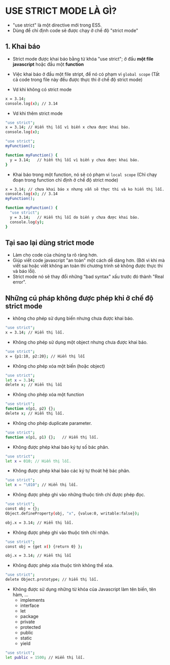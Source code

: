 # USE STRICT MODE LÀ GÌ?

- "use strict" là một directive mới trong ES5.
- Dùng để chỉ định code sẽ được chạy ở chế độ "strict mode"

## 1. Khai báo
- Strict mode được khai báo bằng từ khóa "use strict"; ở đầu **một file javascript** hoặc đầu một **function**
- Việc khai báo ở đầu một file stript, để nó có phạm vi `global scope` (Tất cả code trong file này đều được thực thi ở chế độ strict mode)

- Vd khi không có strict mode
```bash
x = 3.14;
console.log(x); // 3.14
```
- Vd khi thêm strict mode
```bash
"use strict";
x = 3.14; // Hiển thị lỗi vì biến x chưa được khai báo.
console.log(x);
```

```bash
"use strict";
myFunction();

function myFunction() {
  y = 3.14;   // hiển thị lỗi vì biến y chưa được khai báo.
}
```

- Khai báo trong một function, nó sẽ có phạm vi `local scope` (Chỉ chạy đoạn trong function chỉ định ở chế độ strict mode)

```bash
x = 3.14; // chưa khai báo x nhưng vẫn sẽ thực thi và ko hiển thị lỗi.
console.log(x); // 3.14
myFunction();

function myFunction() {
  "use strict";
  y = 3.14;   // Hiển thị lỗi do biến y chưa được khai báo.
  console.log(y);
}
```

## Tại sao lại dùng strict mode
- Làm cho code của chúng ta rõ ràng hơn.
- Giúp viết code javascript "an toàn" một cách dễ dàng hơn. (Bởi vì khi mà viết sai hoặc viết không an toàn thì chương trình sẽ không được thực thi và báo lỗi).
- Strict mode nó sẽ thay đổi những "bad syntax" xấu trước đó thành "Real error".

## Những cú pháp không được phép khi ở chế độ strict mode
- không cho phép sử dụng biến nhưng chưa được khai báo.
```bash
"use strict";
x = 3.14; // Hiển thị lỗi.
```

- Không cho phép sử dụng một object nhưng chưa được khai báo.
```bash
"use strict";
x = {p1:10, p2:20}; // Hiển thị lỗi
```

- Không cho phép xóa một biến (hoặc object)
```bash
"use strict";
let x = 3.14;
delete x; // Hiển thị lỗi
```

- Không cho phép xóa một function
```bash
"use strict";
function x(p1, p2) {};
delete x; // Hiển thị lỗi.
```

- Không cho phép duplicate parameter.
```bash
"use strict";
function x(p1, p1) {};   // Hiển thị lỗi.
```

- Không được phép khai báo ký tự số bác phân.
```bash
"use strict";
let x = 010; // Hiển thị lỗi.
```

- Không được phép khai báo các ký tự thoát hệ bác phân.
```bash
"use strict";
let x = "\010"; // Hiển thị lỗi.
```

- Không được phép ghi vào những thuộc tính chỉ được phép đọc.
```bash
"use strict";
const obj = {};
Object.defineProperty(obj, "x", {value:0, writable:false});

obj.x = 3.14; // Hiển thị lỗi.
```

- Không được phép ghi vào thuộc tính chỉ nhận.
```bash
"use strict";
const obj = {get x() {return 0} };

obj.x = 3.14; // Hiển thị lỗi
```

- Không được phép xóa thuộc tính không thể xóa.
```bash
"use strict";
delete Object.prototype; // hiển thị lỗi.
```

- Không được sử dụng những từ khóa của Javascript làm tên biến, tên hàm, ...
    * implements
    * interface
    * let
    * package
    * private
    * protected
    * public
    * static
    * yield
```bash
"use strict";
let public = 1500; // Hiển thị lỗi.
```